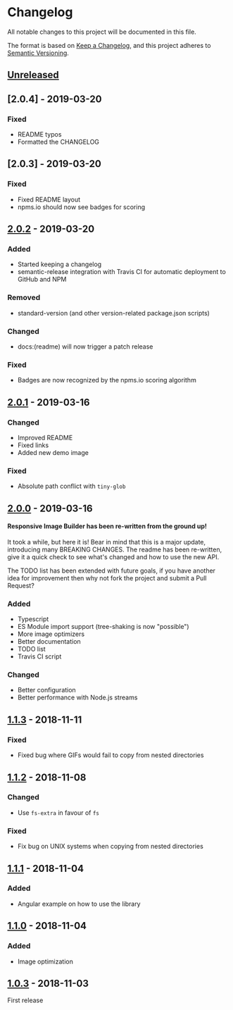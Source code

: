 # Changelog

All notable changes to this project will be documented in this file.

The format is based on [Keep a Changelog](https://keepachangelog.com/en/1.0.0/), and this project
adheres to [Semantic Versioning](https://semver.org/spec/v2.0.0.html).

## [Unreleased]

## [2.0.4] - 2019-03-20

### Fixed

- README typos
- Formatted the CHANGELOG

## [2.0.3] - 2019-03-20

### Fixed

- Fixed README layout
- npms.io should now see badges for scoring

## [2.0.2] - 2019-03-20

### Added

- Started keeping a changelog
- semantic-release integration with Travis CI for automatic deployment to GitHub and NPM

### Removed

- standard-version (and other version-related package.json scripts)

### Changed

- docs:(readme) will now trigger a patch release

### Fixed

- Badges are now recognized by the npms.io scoring algorithm

## [2.0.1] - 2019-03-16

### Changed

- Improved README
- Fixed links
- Added new demo image

### Fixed

- Absolute path conflict with `tiny-glob`

## [2.0.0] - 2019-03-16

#### Responsive Image Builder has been re-written from the ground up!

It took a while, but here it is! Bear in mind that this is a major update, introducing many BREAKING
CHANGES. The readme has been re-written, give it a quick check to see what's changed and how to use
the new API.

The TODO list has been extended with future goals, if you have another idea for improvement then why
not fork the project and submit a Pull Request?

### Added

- Typescript
- ES Module import support (tree-shaking is now "possible")
- More image optimizers
- Better documentation
- TODO list
- Travis CI script

### Changed

- Better configuration
- Better performance with Node.js streams

## [1.1.3] - 2018-11-11

### Fixed

- Fixed bug where GIFs would fail to copy from nested directories

## [1.1.2] - 2018-11-08

### Changed

- Use `fs-extra` in favour of `fs`

### Fixed

- Fix bug on UNIX systems when copying from nested directories

## [1.1.1] - 2018-11-04

### Added

- Angular example on how to use the library

## [1.1.0] - 2018-11-04

### Added

- Image optimization

## [1.0.3] - 2018-11-03

First release

[unreleased]: https://github.com/marcuscemes/responsive-image-builder/compare/v2.0.3...HEAD
[2.0.2]: https://github.com/marcuscemes/responsive-image-builder/compare/v2.0.2...v2.0.3
[2.0.2]: https://github.com/marcuscemes/responsive-image-builder/compare/v2.0.1...v2.0.2
[2.0.1]: https://github.com/marcuscemes/responsive-image-builder/compare/v2.0.0...v2.0.1
[2.0.0]: https://github.com/marcuscemes/responsive-image-builder/compare/v1.1.3...v2.0.0
[1.1.3]: https://github.com/marcuscemes/responsive-image-builder/compare/v1.1.2...v1.1.3
[1.1.2]: https://github.com/marcuscemes/responsive-image-builder/compare/v1.1.1...v1.1.2
[1.1.1]: https://github.com/marcuscemes/responsive-image-builder/compare/v1.1.0...v1.1.1
[1.1.0]: https://github.com/marcuscemes/responsive-image-builder/compare/v1.0.3...v1.1.0
[1.0.3]: https://github.com/marcuscemes/responsive-image-builder/compare/v0.0.1...v1.0.3
